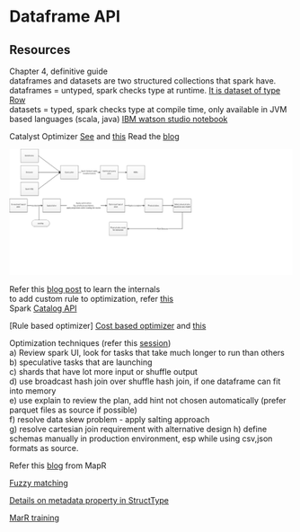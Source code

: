 # Dataframe API
## Resources
Chapter 4, definitive guide  
dataframes and datasets are two structured collections that spark have.  
dataframes = untyped, spark checks type at runtime. [It is dataset of type Row](https://databricks.com/blog/2016/06/22/apache-spark-key-terms-explained.html)  
datasets = typed, spark checks type at compile time, only available in JVM based languages (scala, java)
[IBM watson studio notebook](https://dataplatform.cloud.ibm.com/exchange/public/entry/view/5ad1c820f57809ddec9a040e37b2bd55)

Catalyst Optimizer
[See](https://youtu.be/5ajs8EIPWGI) and [this](https://youtu.be/GDeePbbCz2g)
Read the [blog](https://databricks.com/blog/2015/04/13/deep-dive-into-spark-sqls-catalyst-optimizer.html)

![](catalyst.jpeg)

Refer this [blog post](https://virtuslab.com/blog/spark-sql-hood-part-i/) to learn the internals  
to add custom rule to optimization, refer [this](http://blog.madhukaraphatak.com/introduction-to-spark-two-part-6/)  
Spark [Catalog API](https://jaceklaskowski.gitbooks.io/mastering-spark-sql/spark-sql-CatalogImpl.html)

[Rule based optimizer]
[Cost based optimizer](https://youtu.be/qS_aS99TjCM) and [this](https://youtu.be/WSIN6f-wHcQ)

Optimization techniques (refer this [session](https://youtu.be/fp53QhSfQcI))  
a) Review spark UI, look for tasks that take much longer to run than others  
b) speculative tasks that are launching  
c) shards that have lot more input or shuffle output  
d) use broadcast hash join over shuffle hash join, if one dataframe can fit into memory  
e) use explain to review the plan, add hint not chosen automatically (prefer parquet files as source if possible)  
f) resolve data skew problem - apply salting approach  
g) resolve cartesian join requirement with alternative design
h) define schemas manually in production environment, esp while using csv,json formats as source.

Refer this [blog](https://mapr.com/blog/tips-and-best-practices-to-take-advantage-of-spark-2-x/) from MapR


[Fuzzy matching](https://medium.com/@mrpowers/fuzzy-matching-in-spark-with-soundex-and-levenshtein-distance-6749f5af8f28)

[Details on metadata property in StructType](https://stackoverflow.com/questions/32628845/is-there-a-way-to-add-extra-metadata-for-spark-dataframes)

[MarR training](https://mapr.com/training/on-demand/dev-360-v21-introduction-to-apache-spark/)
